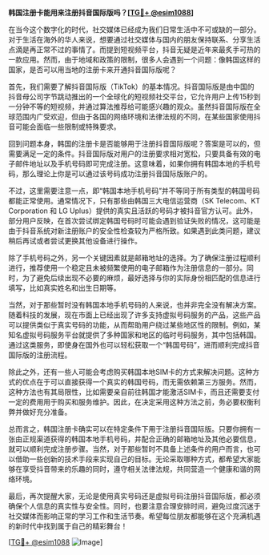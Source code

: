 **韩国注册卡能用来注册抖音国际版吗？[[TG💪+ @esim1088](https://t.me/s/esim1088)]**

在当今这个数字化的时代，社交媒体已经成为我们日常生活中不可或缺的一部分。对于生活在海外的华人来说，想要通过社交媒体与国内的朋友保持联系、分享生活点滴是再正常不过的事情了。而提到短视频平台，抖音无疑是近年来最炙手可热的一款应用。然而，由于地域和政策的限制，很多人会遇到一个问题：像韩国这样的国家，是否可以用当地的注册卡来开通抖音国际版呢？

首先，我们需要了解抖音国际版（TikTok）的基本情况。抖音国际版是由中国的抖音母公司字节跳动推出的一个全球化的短视频社交平台，它允许用户上传15秒到一分钟不等的短视频，并通过算法推荐给可能感兴趣的观众。虽然抖音国际版在全球范围内广受欢迎，但由于各国的网络环境和法律法规的不同，在某些国家使用抖音可能会面临一些限制或特殊要求。

回到问题本身，韩国的注册卡是否能够用于注册抖音国际版呢？答案是可以的，但需要满足一定的条件。抖音国际版对用户的注册要求相对宽松，只要具备有效的电子邮件地址以及手机号码即可完成注册。这意味着，如果你拥有韩国本地的手机号码，那么理论上你是可以通过该号码成功注册抖音国际版账户的。

不过，这里需要注意一点，即“韩国本地手机号码”并不等同于所有类型的韩国号码都能正常使用。通常情况下，只有那些由韩国三大电信运营商（SK Telecom、KT Corporation 和 LG Uplus）提供的真实且活跃的号码才被抖音官方认可。此外，部分用户反映，在首次尝试绑定韩国号码时可能会遇到验证失败的情况，这可能是由于抖音系统对新注册账户的安全性检查较为严格所致。如果遇到此类问题，建议稍后再试或者尝试更换其他设备进行操作。

除了手机号码之外，另一个关键因素就是邮箱地址的选择。为了确保注册过程顺利进行，推荐使用一个稳定且未被频繁使用的电子邮箱作为注册信息的一部分。同时，为了避免后续出现不必要的麻烦，最好选择与你的实际身份相匹配的信息进行填写，比如真实姓名和出生日期等。

当然，对于那些暂时没有韩国本地手机号码的人来说，也并非完全没有解决方案。随着科技的发展，现在市面上已经出现了许多支持虚拟号码服务的产品，这些产品可以提供类似于真实号码的功能，从而帮助用户绕过某些地区性的限制。例如，某知名虚拟号码服务平台就提供了多种国家和地区的临时号码服务，其中包括韩国。通过这类服务，即使身在国外也可以轻松获取一个“韩国号码”，进而顺利完成抖音国际版的注册流程。

除此之外，还有一些人可能会考虑购买韩国本地SIM卡的方式来解决问题。这种方式的优点在于可以直接获得一个真实的韩国号码，而无需依赖第三方服务。然而，这种方法也有其局限性，比如需要亲自前往韩国才能激活SIM卡，而且还需要支付一定的费用用于购买和服务维护。因此，在决定采用这种方法之前，务必要权衡利弊并做好充分准备。

总而言之，韩国注册卡确实可以在特定条件下用于注册抖音国际版。只要你拥有一张由正规渠道获得的韩国本地手机号码，并配合正确的邮箱地址及其他必要信息，就可以顺利完成注册步骤。当然，对于那些暂时不具备上述条件的用户而言，也可以借助一些创新的技术手段来实现自己的目标。无论采取哪种方式，都希望大家能够在享受抖音带来的乐趣的同时，遵守相关法律法规，共同营造一个健康和谐的网络环境。

最后，再次提醒大家，无论是使用真实号码还是虚拟号码注册抖音国际版，都必须确保个人信息的真实性与安全性。同时，也要注意合理安排时间，避免过度沉迷于社交媒体而影响正常的学习工作和生活节奏。希望每位朋友都能够在这个充满机遇的新时代中找到属于自己的精彩舞台！

[[TG💪+ @esim1088](https://t.me/s/esim1088) ![Image](https://i.postimg.cc/4NQfJmqS/Snipaste-2025-05-13-00-14-12.png)]